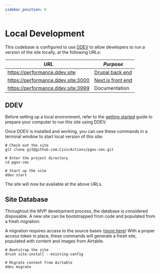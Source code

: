 ```yaml
---
sidebar_position: 0
---
```


# Local Development


This codebase is configured to use [DDEV](https://ddev.com/) to allow developers
to run a version of the site locally, at the following URLs:

| *URL*                              | *Purpose*
|------------------------------------| ------------------
| https://performance.ddev.site      | [Drupal back end](../back-end)
| https://performance.ddev.site:3000 | [Next.js front end](../front-end)
| https://performance.ddev.site:3999 | Documentation

## DDEV

Before setting up a local environment, refer to the
[getting started](https://ddev.readthedocs.io/en/stable/) guide to prepare your
computer to run this site using DDEV.

Once DDEV is installed and working, you can use these commands in a terminal
window to start local version of this site:

```shell
# Check out the site
git clone git@github.com:CivicActions/pgov-cms.git

# Enter the project directory
cd pgov-cms

# Start up the site
ddev start
```

The site will now be available at the above URLs.

## Site Database

Throughout the MVP development process, the database is considered disposable.
A new site can be bootstrapped from code and populated from a fresh migration:

A migration requires access to the source bases ([more here](../back-end/airtable))
With a proper access token in place, these commands will generate a fresh site,
populated with content and images from Airtable.

```shell
# Bootstrap the site
drush site-install --existing-config

# Migrate content from Airtable
ddev migrate
```
